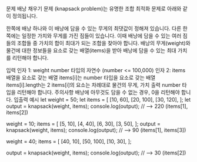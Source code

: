 문제
배낭 채우기 문제 (knapsack problem)는 유명한 조합 최적화 문제로 아래와 같이 정의됩니다.

한쪽에 배낭 하나와 이 배낭에 담을 수 있는 무게의 최댓값이 정해져 있습니다. 다른 한쪽에는 일정한 가치와 무게를 가진 짐들이 있습니다. 이때 배낭에 담을 수 있는 여러 짐들의 조합들 중 가치의 합이 최대가 되는 조합을 찾아야 합니다.
배낭의 무게(weight)와 물건에 대한 정보들을 요소로 갖는 배열(items)을 받아 배낭에 담을 수 있는 최대 가치를 리턴해야 합니다.

입력
인자 1: weight
number 타입의 자연수 (number <= 100,000)
인자 2: items
배열을 요소로 갖는 배열
items[i]는 number 타입을 요소로 갖는 배열
items[i].length는 2
items[i]의 요소는 차례대로 물건의 무게, 가치
출력
number 타입을 리턴해야 합니다.
주의사항
배낭에 아무것도 담을 수 없는 경우, 0을 리턴해야 합니다.
입출력 예시
let weight = 50;
let items = [
  [10, 60],
  [20, 100],
  [30, 120],
];
let output = knapsack(weight, items);
console.log(output); // --> 220 (items[1], items[2])

weight = 10;
items = [
  [5, 10],
  [4, 40],
  [6, 30],
  [3, 50],
];
output = knapsack(weight, items);
console.log(output); // --> 90 (items[1], items[3])

weight = 40;
items = [
  [40, 10],
  [50, 100],
  [10, 30],
];

output = knapsack(weight, items);
console.log(output); // --> 30 (items[2])